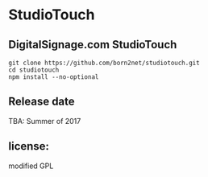 StudioTouch
=====================

DigitalSignage.com StudioTouch    
----------------

```
git clone https://github.com/born2net/studiotouch.git
cd studiotouch 
npm install --no-optional
```

Release date
----------------
TBA: Summer of 2017

license:
--------
modified GPL

